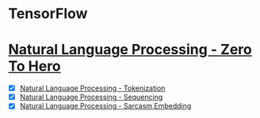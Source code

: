 # TensorFlow

# [Natural Language Processing - Zero To Hero](https://www.youtube.com/playlist?list=PLQY2H8rRoyvzDbLUZkbudP-MFQZwNmU4S)
- [X] [Natural Language Processing - Tokenization](https://youtu.be/fNxaJsNG3-s)
- [X] [Natural Language Processing - Sequencing](https://youtu.be/r9QjkdSJZ2g)
- [X] [Natural Language Processing - Sarcasm Embedding](https://youtu.be/Y_hzMnRXjhI)